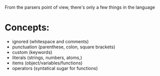 From the parsers point of view, there's only a few things in the language

# Concepts:
- ignored (whitespace and comments)
- punctuation (parenthese, colon, square brackets)
- custom (keywords)
- literals (strings, numbers, atoms,)
- items (object/variables/functions)
- operators (syntatical sugar for functions)